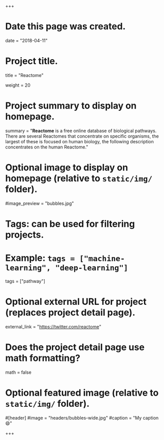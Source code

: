 +++
# Date this page was created.
date = "2018-04-11"

# Project title.
title = "Reactome"

weight = 20
# Project summary to display on homepage.
summary = "**Reactome** is a free online database of biological pathways. There are several Reactomes that concentrate on specific organisms, the largest of these is focused on human biology, the following description concentrates on the human Reactome."

# Optional image to display on homepage (relative to `static/img/` folder).
#image_preview = "bubbles.jpg"

# Tags: can be used for filtering projects.
# Example: `tags = ["machine-learning", "deep-learning"]`
tags = ["pathway"]

# Optional external URL for project (replaces project detail page).
external_link = "https://twitter.com/reactome"

# Does the project detail page use math formatting?
math = false

# Optional featured image (relative to `static/img/` folder).
#[header]
#image = "headers/bubbles-wide.jpg"
#caption = "My caption :smile:"


+++
